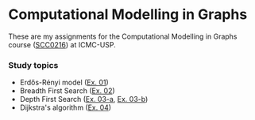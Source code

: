 # Computational Modelling in Graphs 

These are my assignments for the Computational Modelling in Graphs course ([SCC0216](https://uspdigital.usp.br/jupiterweb/obterDisciplina?nomdis=&sgldis=SCC0216)) at ICMC-USP.

### Study topics
- Erdős-Rényi model ([Ex. 01](/ex01/))
- Breadth First Search ([Ex. 02](/ex02/))
- Depth First Search ([Ex. 03-a](/ex03a/), [Ex. 03-b](/ex03b/))
- Dijkstra's algorithm ([Ex. 04](/ex04/))
